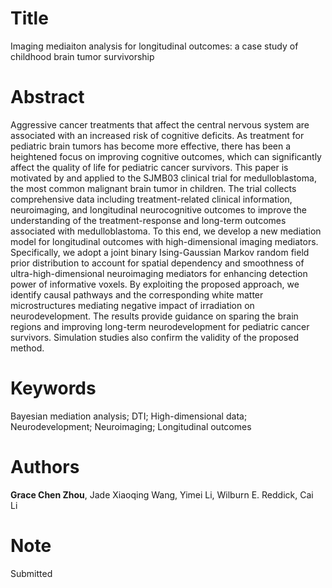 # Title

Imaging mediaiton analysis for longitudinal outcomes: a case study of childhood brain tumor survivorship

# Abstract
Aggressive cancer treatments that affect the central nervous system are associated with an increased risk of cognitive deficits. As treatment for pediatric brain tumors has become more effective, there has been a heightened focus on improving cognitive outcomes, which can significantly affect the quality of life for pediatric cancer survivors. This paper is motivated by and applied to the SJMB03 clinical trial for medulloblastoma, the most common malignant brain tumor in children. The trial collects comprehensive data including treatment-related clinical information, neuroimaging, and longitudinal neurocognitive outcomes to improve the understanding of the treatment-response and long-term outcomes associated with medulloblastoma. To this end, we develop a new mediation model for longitudinal outcomes with high-dimensional
imaging mediators. Specifically, we adopt a joint binary Ising-Gaussian Markov random field prior distribution to account for spatial dependency and smoothness of ultra-high-dimensional neuroimaging mediators for enhancing detection power of informative voxels. By exploiting the proposed approach, we identify causal pathways and the corresponding white matter microstructures mediating negative impact of irradiation on neurodevelopment. The results provide guidance on sparing the brain regions and improving long-term neurodevelopment for pediatric cancer survivors. Simulation studies also confirm the validity of the proposed method.
# Keywords
Bayesian mediation analysis; DTI; High-dimensional data; Neurodevelopment; Neuroimaging; Longitudinal outcomes

# Authors
**Grace Chen Zhou**, Jade Xiaoqing Wang, Yimei Li, Wilburn E. Reddick, Cai Li 

# Note
Submitted
